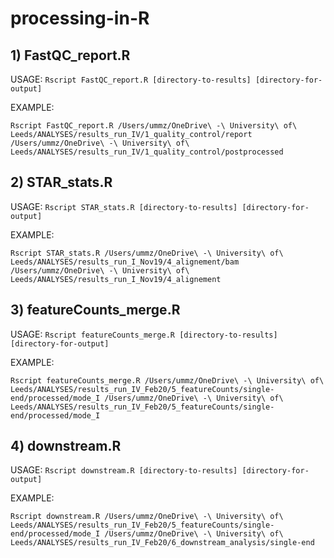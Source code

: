 # processing-in-R

## 1) FastQC_report.R

USAGE: `Rscript FastQC_report.R [directory-to-results] [directory-for-output]`

EXAMPLE:
```
Rscript FastQC_report.R /Users/ummz/OneDrive\ -\ University\ of\ Leeds/ANALYSES/results_run_IV/1_quality_control/report /Users/ummz/OneDrive\ -\ University\ of\ Leeds/ANALYSES/results_run_IV/1_quality_control/postprocessed
```

## 2) STAR_stats.R 

USAGE: `Rscript STAR_stats.R [directory-to-results] [directory-for-output]`

EXAMPLE:
```
Rscript STAR_stats.R /Users/ummz/OneDrive\ -\ University\ of\ Leeds/ANALYSES/results_run_I_Nov19/4_alignement/bam /Users/ummz/OneDrive\ -\ University\ of\ Leeds/ANALYSES/results_run_I_Nov19/4_alignement
```

## 3) featureCounts_merge.R

USAGE: `Rscript featureCounts_merge.R [directory-to-results] [directory-for-output]`

EXAMPLE:
```
Rscript featureCounts_merge.R /Users/ummz/OneDrive\ -\ University\ of\ Leeds/ANALYSES/results_run_IV_Feb20/5_featureCounts/single-end/processed/mode_I /Users/ummz/OneDrive\ -\ University\ of\ Leeds/ANALYSES/results_run_IV_Feb20/5_featureCounts/single-end/processed/mode_I
```

## 4) downstream.R

USAGE: `Rscript downstream.R [directory-to-results] [directory-for-output]`

EXAMPLE: 
```
Rscript downstream.R /Users/ummz/OneDrive\ -\ University\ of\ Leeds/ANALYSES/results_run_IV_Feb20/5_featureCounts/single-end/processed/mode_I /Users/ummz/OneDrive\ -\ University\ of\ Leeds/ANALYSES/results_run_IV_Feb20/6_downstream_analysis/single-end
```

